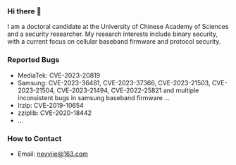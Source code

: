 ### Hi there 👋
I am a doctoral candidate at the University of Chinese Academy of Sciences and a security researcher.
My research interests include binary security, with a current focus on cellular baseband firmware and protocol security.

### Reported Bugs
- MediaTek: CVE-2023-20819
- Samsung: CVE-2023-36481, CVE-2023-37366, CVE-2023-21503, CVE-2023-21504, CVE-2023-21494, CVE-2022-25821 and multiple inconsistent bugs in samsung baseband firmware ...
- lrzip: CVE-2019-10654
- zziplib: CVE-2020-18442
- ...
  
### How to Contact
- Email: nevviie@163.com

<!--
**N3vv/N3vv** is a ✨ _special_ ✨ repository because its `README.md` (this file) appears on your GitHub profile.

Here are some ideas to get you started:

- 🔭 I’m currently working on ...
- 🌱 I’m currently learning ...
- 👯 I’m looking to collaborate on ...
- 🤔 I’m looking for help with ...
- 💬 Ask me about ...
- 📫 How to reach me: ...
- 😄 Pronouns: ...
- ⚡ Fun fact: ...
-->
